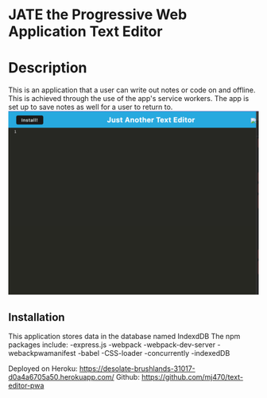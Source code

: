 # JATE the Progressive Web Application Text Editor 

# Description
This is an application that a user can write out notes or code on and offline. This is achieved through the use of the app's service workers. The app is set up to save notes as well for a user to return to. 
![text editor home screen](<Screenshot 2023-10-03 at 2.31.00 PM.png>)

## Installation
This application stores data in the database named IndexdDB
The npm packages include: 
-express.js
-webpack
-webpack-dev-server
-webackpwamanifest
-babel
-CSS-loader
-concurrently
-indexedDB

Deployed on Heroku: https://desolate-brushlands-31017-d0a4a6705a50.herokuapp.com/
Github: https://github.com/mj470/text-editor-pwa

